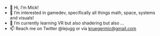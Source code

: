 - 👋 Hi, I’m Mick!
- 👀 I’m interested in gamedev, specifically all things math, space, systems and visuals!
- 🌱 I’m currently learning VR but also shadering but also ...
- 📫 Reach me on Twitter @lejugg or via kruegermic@gmail.com
